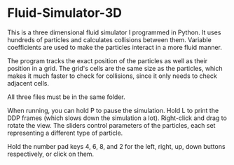 # Fluid-Simulator-3D

This is a three dimensional fluid simulator I programmed in Python. It uses hundreds of particles and calculates collisions between them. Variable coefficients are used to make the particles interact in a more fluid manner.

The program tracks the exact position of the particles as well as their position in a grid. The grid's cells are the same size as the particles, which makes it much faster to check for collisions, since it only needs to check adjacent cells.

All three files must be in the same folder.

When running, you can hold P to pause the simulation. Hold L to print the DDP frames (which slows down the simulation a lot). Right-click and drag to rotate the view. The sliders control parameters of the particles, each set representing a different type of particle.

Hold the number pad keys 4, 6, 8, and 2 for the left, right, up, down buttons respectively, or click on them.
